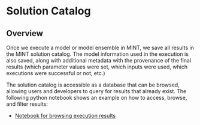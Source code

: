 # Solution Catalog
## Overview
Once we execute a model or model ensemble in MINT, we save all results in the MINT solution catalog. The model information used in the execution is also saved, along with additional metadata with the provenance of the final results (which parameter values were set, which inputs were used, which executions were successful or not, etc.)

The solution catalog is accessible as a database that can be browsed, allowing users and developers to query for results that already exist. The following python notebook shows an example on how to access, browse, and filter results:

 * [Notebook for browsing execution results](https://github.com/mintproject/MINT_USERGUIDE/blob/master/docs/notebooks/solutioncatalog/using_the_mint_results_database.ipynb)
